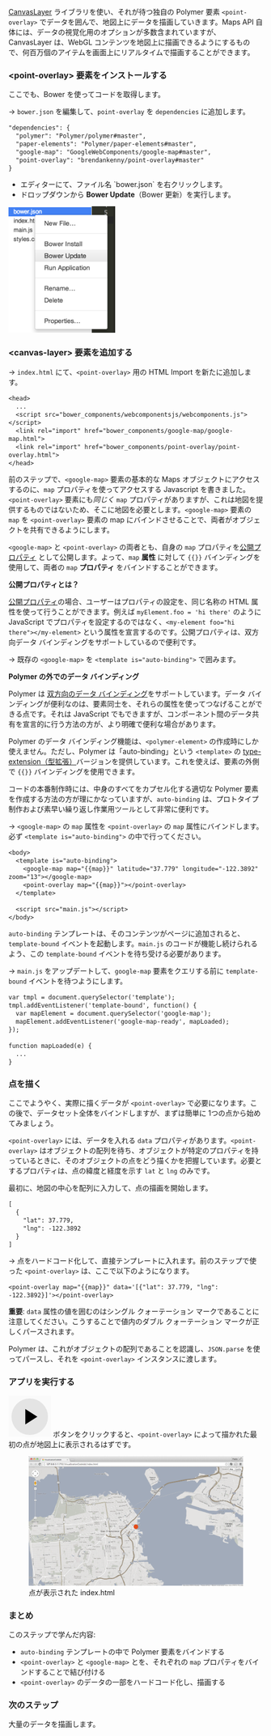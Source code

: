 ﻿<toc-element></toc-element>

[CanvasLayer](https://github.com/brendankenny/CanvasLayer) ライブラリを使い、それが待つ独自の Polymer 要素 `<point-overlay>` でデータを囲んで、地図上にデータを描画していきます。Maps API 自体には、データの視覚化用のオプションが多数含まれていますが、CanvasLayer は、WebGL コンテンツを地図上に描画できるようにするもので、何百万個のアイテムを画面上にリアルタイムで描画することができます。

### &lt;point-overlay> 要素をインストールする

ここでも、Bower を使ってコードを取得します。

&rarr; `bower.json` を編集して、`point-overlay` を `dependencies` に追加します。

    "dependencies": {
      "polymer": "Polymer/polymer#master",
      "paper-elements": "Polymer/paper-elements#master",
      "google-map": "GoogleWebComponents/google-map#master",
      "point-overlay": "brendankenny/point-overlay#master"
    }

<div class="stepbystep">
  <ul>
    <li>エディターにて、ファイル名 `bower.json` を右クリックします。</li>
    <li>ドロップダウンから <b>Bower Update</b>（Bower 更新）を実行します。</li>
  </ul>
  <div>
    <img src="img/s2-bowerupdate.png" style="height:250px;">
  </div>
</div>

### &lt;canvas-layer> 要素を追加する

&rarr; `index.html` にて、`<point-overlay>` 用の HTML Import を新たに追加します。

    <head>
      ...
      <script src="bower_components/webcomponentsjs/webcomponents.js"></script>
      <link rel="import" href="bower_components/google-map/google-map.html">
      <link rel="import" href="bower_components/point-overlay/point-overlay.html">
    </head>

前のステップで、`<google-map>` 要素の基本的な Maps オブジェクトにアクセスするのに、`map` プロパティを使ってアクセスする Javascript を書きました。`<point-overlay>` 要素にも*同じく* `map` プロパティがありますが、これは地図を提供するものではないため、そこに地図を必要とします。`<google-map>` 要素の `map` を `<point-overlay>` 要素の map にバインドさせることで、両者がオブジェクトを共有できるようにします。

`<google-map>` と `<point-overlay>` の両者とも、自身の `map` プロパティを[公開プロパティ](http://www.polymer-project.org/docs/polymer/polymer.html#published-properties) として公開します。よって、`map` **属性** に対して `{{}}` バインディングを使用して、両者の `map` **プロパティ** をバインドすることができます。

<aside class="callout">
  <b>公開プロパティとは？</b>
  <p><a href="http://www.polymer-project.org/docs/polymer/polymer.html#published-properties">公開プロパティ</a>の場合、ユーザーはプロパティの設定を、同じ名称の HTML 属性を使って行うことができます。例えば <code>myElement.foo = 'hi there'</code> のように JavaScript でプロパティを設定するのではなく、<code>&lt;my-element foo="hi there">&lt;/my-element></code> という属性を宣言するのです。公開プロパティは、双方向データ バインディングをサポートしているので便利です。</p>
</aside> 

&rarr; 既存の `<google-map>` を `<template is="auto-binding">` で囲みます。

<aside class="callout">
  <b>Polymer の外でのデータ バインディング</b>
  <p>Polymer は <a href="http://www.polymer-project.org/docs/polymer/databinding.html">双方向のデータ バインディング</a>をサポートしています。データ バインディングが便利なのは、要素同士を、それらの属性を使ってつなげることができる点です。それは JavaScript でもできますが、コンポーネント間のデータ共有を宣言的に行う方法の方が、より明確で便利な場合があります。</p>
  <p>Polymer のデータ バインディング機能は、<code>&lt;polymer-element></code> の作成時にしか使えません。ただし、Polymer は「auto-binding」という <code>&lt;template></code> の <a href="http://www.html5rocks.com/en/tutorials/webcomponents/customelements/#typeextension">type-extension（型拡張）</a>バージョンを提供しています。これを使えば、要素の外側で <code>{{}}</code> バインディングを使用できます。</p>
  <p>コードの本番制作時には、中身のすべてをカプセル化する適切な Polymer 要素を作成する方法の方が理にかなっていますが、<code>auto-binding</code> は、プロトタイプ制作および素早い繰り返し作業用ツールとして非常に便利です。

</aside> 

&rarr; `<google-map>` の `map` 属性を `<point-overlay>` の `map` 属性にバインドします。必ず `<template is="auto-binding">` の中で行ってください。

    <body>
      <template is="auto-binding">
        <google-map map="{{map}}" latitude="37.779" longitude="-122.3892" zoom="13"></google-map>
        <point-overlay map="{{map}}"></point-overlay>
      </template>

      <script src="main.js"></script>
    </body>

`auto-binding` テンプレートは、そのコンテンツがページに追加されると、`template-bound` イベントを起動します。`main.js` のコードが機能し続けられるよう、この `template-bound` イベントを待ち受ける必要があります。

&rarr; `main.js` をアップデートして、`google-map` 要素をクエリする前に `template-bound` イベントを待つようにします。

    var tmpl = document.querySelector('template');
    tmpl.addEventListener('template-bound', function() {
      var mapElement = document.querySelector('google-map');
      mapElement.addEventListener('google-map-ready', mapLoaded);
    });

    function mapLoaded(e) {
      ...
    }

### 点を描く

ここでようやく、実際に描くデータが `<point-overlay>` で必要になります。この後で、データセット全体をバインドしますが、まずは簡単に 1つの点から始めてみましょう。

`<point-overlay>` には、データを入れる `data` プロパティがあります。`<point-overlay>` はオブジェクトの配列を待ち、オブジェクトが特定のプロパティを持っているときに、そのオブジェクトの点をどう描くかを把握しています。必要とするプロパティは、点の緯度と経度を示す `lat` と `lng` のみです。

最初に、地図の中心を配列に入力して、点の描画を開始します。

    [
      {
        "lat": 37.779,
        "lng": -122.3892
      }
    ]

&rarr; 点をハードコード化して、直接テンプレートに入れます。前のステップで使った `<point-overlay>` は、ここで以下のようになります。

    <point-overlay map="{{map}}" data='[{"lat": 37.779, "lng": -122.3892}]'></point-overlay>

**重要**: `data` 属性の値を囲むのはシングル クォーテーション マークであることに注意してください。こうすることで値内のダブル クォーテーション マークが正しくパースされます。

Polymer は、これがオブジェクトの配列であることを認識し、`JSON.parse` を使ってパースし、それを `<point-overlay>` インスタンスに渡します。

### アプリを実行する

<img src="img/runbutton.png" class="icon"> ボタンをクリックすると、`<point-overlay>` によって描かれた最初の点が地図上に表示されるはずです。

<figure>
  <img src="img/s4-map-first-point.png">
  <figcaption>点が表示された index.html </figcaption>
</figure>

### まとめ

このステップで学んだ内容:

- `auto-binding` テンプレートの中で Polymer 要素をバインドする
- `<point-overlay>` と `<google-map>` とを、それぞれの `map` プロパティをバインドすることで結び付ける
- `<point-overlay>` のデータの一部をハードコード化し、描画する 

### 次のステップ

大量のデータを描画します。
